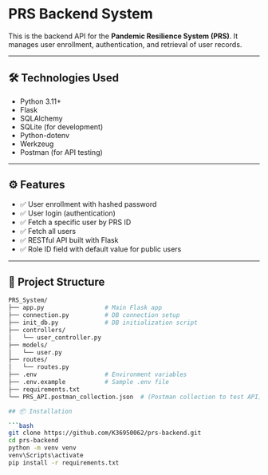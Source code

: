 # PRS Backend System

This is the backend API for the **Pandemic Resilience System (PRS)**. It manages user enrollment, authentication, and retrieval of user records.

---

## 🛠️ Technologies Used

- Python 3.11+
- Flask
- SQLAlchemy
- SQLite (for development)
- Python-dotenv
- Werkzeug
- Postman (for API testing)
---

## ⚙️ Features

- ✅ User enrollment with hashed password
- ✅ User login (authentication)
- ✅ Fetch a specific user by PRS ID
- ✅ Fetch all users
- ✅ RESTful API built with Flask
- ✅ Role ID field with default value for public users

---

## 📁 Project Structure

```bash
PRS_System/
├── app.py                 # Main Flask app
├── connection.py          # DB connection setup
├── init_db.py             # DB initialization script
├── controllers/
│   └── user_controller.py
├── models/
│   └── user.py
├── routes/
│   └── routes.py
├── .env                   # Environment variables
├── .env.example           # Sample .env file
├── requirements.txt
└── PRS_API.postman_collection.json  # (Postman collection to test API)

## 📦 Installation

```bash
git clone https://github.com/K36950062/prs-backend.git
cd prs-backend
python -m venv venv
venv\Scripts\activate
pip install -r requirements.txt